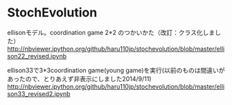 StochEvolution
==============
ellisonモデル。coordination game 2*2 のつかいかた（改訂：クラス化しました）
http://nbviewer.ipython.org/github/haru110jp/stochevolution/blob/master/ellison22_revised.ipynb

ellison33で3*3coordination game(young game)を実行(以前のものは間違いがあったので、とりあえず非表示にしました2014/9/11)
http://nbviewer.ipython.org/github/haru110jp/stochevolution/blob/master/ellison33_revised2.ipynb

